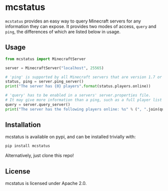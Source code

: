 mcstatus
========

`mcstatus` provides an easy way to query Minecraft servers for any information they can expose.
It provides two modes of access, `query` and `ping`, the differences of which are listed below in usage.

Usage
-----

```python
from mcstatus import MinecraftServer

server = MinecraftServer("localhost", 25565)

# 'ping' is supported by all Minecraft servers that are version 1.7 or higher.
status, ping = server.ping_server()
print("The server has {0} players".format(status.players.online))

# 'query' has to be enabled in a servers' server.properties file.
# It may give more information than a ping, such as a full player list or mod information.
query = server.query_server()
print("The server has the following players online: %s" % (", ".join(query.players.names)))
```

Installation
------------

mcstatus is available on pypi, and can be installed trivially with:

```bash
pip install mcstatus
```

Alternatively, just clone this repo!

License
-------

mcstatus is licensed under Apache 2.0.
